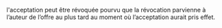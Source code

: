l'acceptation peut être révoquée pourvu que la révocation parvienne à l’auteur de
l’offre au plus tard au moment où l’acceptation aurait pris effet.